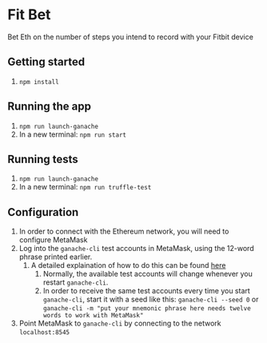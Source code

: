 # Fit Bet

Bet Eth on the number of steps you intend to record with your Fitbit device

## Getting started

1. `npm install`

## Running the app

1. `npm run launch-ganache`
2. In a new terminal: `npm run start`

## Running tests

1. `npm run launch-ganache`
2. In a new terminal: `npm run truffle-test`

## Configuration
1. In order to connect with the Ethereum network, you will need to configure MetaMask
2. Log into the `ganache-cli` test accounts in MetaMask, using the 12-word phrase printed earlier.
    1. A detailed explaination of how to do this can be found [here](http://truffleframework.com/docs/advanced/truffle-with-metamask#using-the-browser-extension)
        1. Normally, the available test accounts will change whenever you restart `ganache-cli`.
        2. In order to receive the same test accounts every time you start `ganache-cli`, start it with a seed like this: `ganache-cli --seed 0` or `ganache-cli -m "put your mnemonic phrase here needs twelve words to work with MetaMask"`
3. Point MetaMask to `ganache-cli` by connecting to the network `localhost:8545` 

